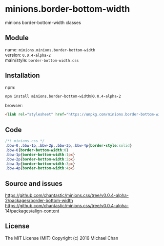 # minions.border-bottom-width
minions border-bottom-width classes

## Module
name: `minions.minions.border-bottom-width`  
version: `0.0.4-alpha-2`  
main/style: `border-bottom-width.css`  

## Installation
npm:
```bash
npm install minions.border-bottom-width@0.0.4-alpha-2
```

browser:
```html
<link rel="stylesheet" href="https://unpkg.com/minions.border-bottom-width@0.0.4-alpha-2" />
```

## Code
```css
/*! minions.css */
.bbw-0,.bbw-1p,.bbw-2p,.bbw-3p,.bbw-4p{border-style:solid}
.bbw-0{border-bottom-width:0}
.bbw-1p{border-bottom-width:1px}
.bbw-2p{border-bottom-width:2px}
.bbw-3p{border-bottom-width:3px}
.bbw-4p{border-bottom-width:4px}

```

## Source and issues

https://github.com/chantastic/minions.css/tree/v0.0.4-alpha-2/packages/border-bottom-width
https://github.com/chantastic/minions.css/tree/v0.0.4-alpha-14/packages/align-content

## License

The MIT License (MIT)
Copyright (c) 2016 Michael Chan